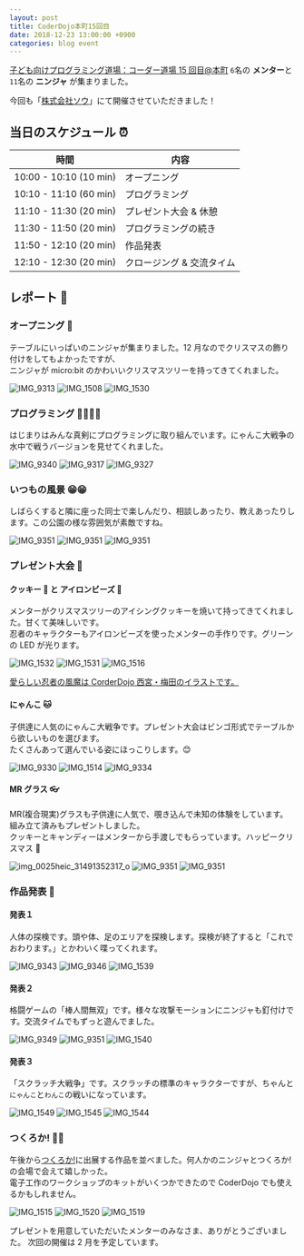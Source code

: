 ```yaml
---
layout: post
title: CoderDojo本町15回目
date: 2018-12-23 13:00:00 +0900
categories: blog event
---
```


[子ども向けプログラミング道場：コーダー道場 15 回目@本町](https://coderdojo-hommachi.doorkeeper.jp/events/83598)
`6`名の **メンター**と`11`名の **ニンジャ** が集まりました。

今回も「[株式会社ソウ](https://sou-co.jp/)」にて開催させていただきました！

## 当日のスケジュール ⏰

| 時間                   | 内容                      |
| ---------------------- | ------------------------- |
| 10:00 - 10:10 (10 min) | オープニング              |
| 10:10 - 11:10 (60 min) | プログラミング            |
| 11:10 - 11:30 (20 min) | プレゼント大会 & 休憩     |
| 11:30 - 11:50 (20 min) | プログラミングの続き      |
| 11:50 - 12:10 (20 min) | 作品発表                  |
| 12:10 - 12:30 (20 min) | クロージング & 交流タイム |

## レポート 📝

### オープニング 🎉

テーブルにいっぱいのニンジャが集まりました。12 月なのでクリスマスの飾り付けをしてもよかったですが、  
ニンジャが micro:bit のかわいいクリスマスツリーを持ってきてくれました。

![IMG_9313](/assets/img/2018-12-23/IMG_9313.jpg)
![IMG_1508](/assets/img/2018-12-23/IMG_1508.jpg)
![IMG_1530](/assets/img/2018-12-23/IMG_1530.jpg)

### プログラミング 👩‍💻👨‍💻

はじまりはみんな真剣にプログラミングに取り組んでいます。にゃんこ大戦争の水中で戦うバージョンを見せてくれました。

![IMG_9340](/assets/img/2018-12-23/IMG_9340.jpg)
![IMG_9317](/assets/img/2018-12-23/IMG_9317.jpg)
![IMG_9327](/assets/img/2018-12-23/IMG_9327.jpg)

### いつもの風景 😁😁

しばらくすると隣に座った同士で楽しんだり、相談しあったり、教えあったりします。この公園の様な雰囲気が素敵ですね。

![IMG_9351](/assets/img/2018-12-23/20181223_105236.jpg)
![IMG_9351](/assets/img/2018-12-23/20181223_110558.jpg)
![IMG_9351](/assets/img/2018-12-23/20181223_110616.jpg)

### プレゼント大会 🎁

#### クッキー 🍪 と アイロンビーズ 👾

メンターがクリスマスツリーのアイシングクッキーを焼いて持ってきてくれました。甘くて美味しいです。  
忍者のキャラクターもアイロンビーズを使ったメンターの手作りです。グリーンの LED が光ります。

![IMG_1532](/assets/img/2018-12-23/IMG_1532.jpg)
![IMG_1531](/assets/img/2018-12-23/IMG_1531.jpg)
![IMG_1516](/assets/img/2018-12-23/IMG_1516.jpg)

[愛らしい忍者の風魔は CorderDojo 西宮・梅田のイラストです。](https://coderdojo-nishinomiya.info/coderdojo-nishinomiya-umeda-fuma/)

#### にゃんこ 🐱

子供達に人気のにゃんこ大戦争です。プレゼント大会はビンゴ形式でテーブルから欲しいものを選びます。  
たくさんあって選んでいる姿にほっこりします。😊

![IMG_9330](/assets/img/2018-12-23/IMG_9330.jpg)
![IMG_1514](/assets/img/2018-12-23/IMG_1514.jpg)
![IMG_9334](/assets/img/2018-12-23/IMG_9334.jpg)

#### MR グラス 👓

MR(複合現実)グラスも子供達に人気で、覗き込んで未知の体験をしています。組み立て済みもプレゼントしました。  
クッキーとキャンディーはメンターから手渡しでもらっています。ハッピークリスマス 🎄

![img_0025heic_31491352317_o](/assets/img/2018-12-23/img_0025heic_31491352317_o.jpg)
![IMG_9351](/assets/img/2018-12-23/20181223_104834.jpg)
![IMG_9351](/assets/img/2018-12-23/20181223_113010.jpg)

### 作品発表 🎤

#### 発表１

人体の探検です。頭や体、足のエリアを探検します。探検が終了すると「これでおわります。」とかわいく喋ってくれます。

![IMG_9343](/assets/img/2018-12-23/IMG_9343.jpg)
![IMG_9346](/assets/img/2018-12-23/IMG_9346.jpg)
![IMG_1539](/assets/img/2018-12-23/IMG_1539.jpg)

#### 発表２

格闘ゲームの「棒人間無双」です。様々な攻撃モーションにニンジャも釘付けです。交流タイムでもずっと遊んでました。

![IMG_9349](/assets/img/2018-12-23/IMG_9349.jpg)
![IMG_9351](/assets/img/2018-12-23/IMG_9351.jpg)
![IMG_1540](/assets/img/2018-12-23/IMG_1540.jpg)

#### 発表３

「スクラッチ大戦争」です。スクラッチの標準のキャラクターですが、ちゃんと`にゃんこ`と`わんこ`の戦いになっています。

![IMG_1549](/assets/img/2018-12-23/IMG_1549.jpg)
![IMG_1545](/assets/img/2018-12-23/IMG_1545.jpg)
![IMG_1544](/assets/img/2018-12-23/IMG_1544.jpg)

### つくろか! 🌸💍

午後から[つくろか!](http://tsukuroka.org/)に出展する作品を並べました。何人かのニンジャとつくろか!の会場で会えて嬉しかった。  
電子工作のワークショップのキットがいくつかできたので CoderDojo でも使えるかもしれません。

![IMG_1515](/assets/img/2018-12-23/IMG_1515.jpg)
![IMG_1520](/assets/img/2018-12-23/IMG_1520.jpg)
![IMG_1519](/assets/img/2018-12-23/IMG_1519.jpg)

プレゼントを用意していただいたメンターのみなさま、ありがとうございました。
次回の開催は 2 月を予定しています。
